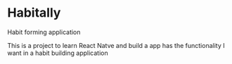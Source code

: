 # Habitally
Habit forming application

This is a project to learn React Natve and build a app has the functionality I want in a habit building application
